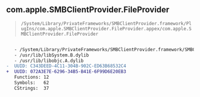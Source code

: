 ## com.apple.SMBClientProvider.FileProvider

> `/System/Library/PrivateFrameworks/SMBClientProvider.framework/PlugIns/com.apple.SMBClientProvider.FileProvider.appex/com.apple.SMBClientProvider.FileProvider`

```diff

   - /System/Library/PrivateFrameworks/SMBClientProvider.framework/SMBClientProvider
   - /usr/lib/libSystem.B.dylib
   - /usr/lib/libobjc.A.dylib
-  UUID: C343DEED-4C11-304B-902C-ED63B68532C4
+  UUID: 072A3E7E-6296-34B5-B41E-6F99D6E20EB3
   Functions: 12
   Symbols:   62
   CStrings:  37

```
